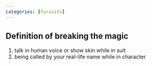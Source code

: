 ```yaml
---
categories: [fursuits]
---
```

## Definition of breaking the magic

1. talk in human voice or show skin while in suit
2. being called by your real-life name while in character
